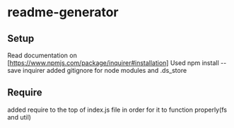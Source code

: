 # readme-generator

## Setup
Read documentation on [https://www.npmjs.com/package/inquirer#installation]
Used npm install --save inquirer
added gitignore for node modules and .ds_store

## Require
added require to the top of index.js file in order for it to function properly(fs and util)




